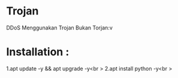 # Trojan
DDoS Menggunakan Trojan Bukan Torjan:v

# Installation :
1.apt update -y && apt upgrade -y<br \>
2.apt install python -y<br \>


